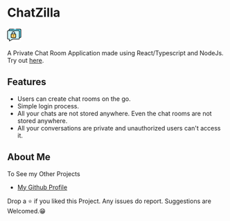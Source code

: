 # ChatZilla

<p>
<img src="./client/public/icon.png"/>
</p>

A Private Chat Room Application made using React/Typescript and NodeJs.\
Try out [here](https://chatzilla-private-chat.web.app/).

## Features

- Users can create chat rooms on the go.
- Simple login process.
- All your chats are not stored anywhere. Even the chat rooms are not stored anywhere.
- All your conversations are private and unauthorized users can't access it.

## About Me

To See my Other Projects

- [My Github Profile](https://github.com/Poujhit)

Drop a ⭐ if you liked this Project. Any issues do report. Suggestions are Welcomed.😁
